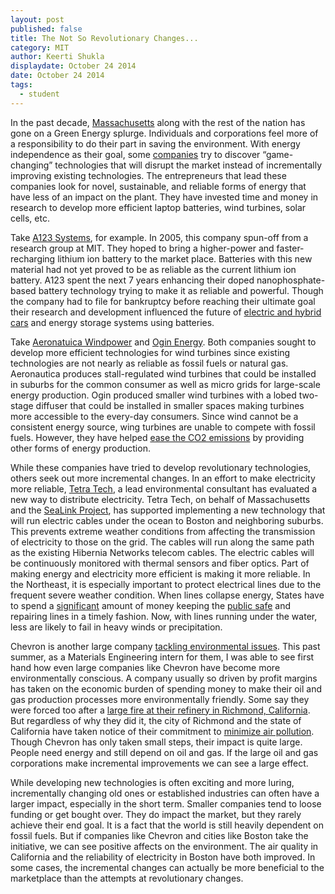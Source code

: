 ```yaml
---
layout: post
published: false
title: The Not So Revolutionary Changes...
category: MIT
author: Keerti Shukla
displaydate: October 24 2014
date: October 24 2014
tags: 
  - student
---
```


In the past decade, [Massachusetts](http://www.cityofboston.gov/eeos/) along with the rest of the nation has gone on a Green Energy splurge. Individuals and corporations feel more of a responsibility to do their part in saving the environment. With energy independence as their goal, some [companies](http://www.boston.com/business/gallery/massgreencompanies/) try to discover “game-changing” technologies that will disrupt the market instead of incrementally improving existing technologies. The entrepreneurs that lead these companies look for novel, sustainable, and reliable forms of energy that have less of an impact on the plant. They have invested time and money in research to develop more efficient laptop batteries, wind turbines, solar cells, etc.

Take [A123 Systems](http://www.a123systems.com/), for example. In 2005, this company spun-off from a research group at MIT. They hoped to bring a higher-power and faster-recharging lithium ion battery to the market place. Batteries with this new material had not yet proved to be as reliable as the current lithium ion battery. A123 spent the next 7 years enhancing their doped nanophosphate-based battery technology trying to make it as reliable and powerful. Though the company had to file for bankruptcy before reaching their ultimate goal their research and development influenced the future of [electric and hybrid cars](http://wheels.blogs.nytimes.com/2011/10/12/chevrolet-to-sell-purely-electric-spark-hatchback-in-u-s/?ref=automobiles) and energy storage systems using batteries. 

Take [Aeronatuica Windpower](http://www.aeronauticawind.com/index.php) and [Ogin Energy](http://www.oginenergy.com/). Both companies sought to develop more efficient technologies for wind turbines since existing technologies are not nearly as reliable as fossil fuels or natural gas. Aeronautica produces stall-regulated wind turbines that could be installed in suburbs for the common consumer as well as micro grids for large-scale energy production.  Ogin produced smaller wind turbines with a lobed two-stage diffuser that could be installed in smaller spaces making turbines more accessible to the every-day consumers. Since wind cannot be a consistent energy source, wing turbines are unable to compete with fossil fuels. However, they have helped [ease the CO2 emissions](http://energy.gov/articles/energy-dept-reports-us-wind-energy-production-and-manufacturing-reaches-record-highs) by providing other forms of energy production.

While these companies have tried to develop revolutionary technologies, others seek out more incremental changes. In an effort to make electricity more reliable, [Tetra Tech](http://www.tetratech.com/), a lead environmental consultant has evaluated a new way to distribute electricity. Tetra Tech, on behalf of Massachusetts and the [SeaLink Project](http://www.bostonglobe.com/opinion/editorials/2014/10/15/undersea-electric-cables-offer-reliable-option/XZra76spRngJtMhf6UX3PL/story.html), has supported implementing a new technology that will run electric cables under the ocean to Boston and neighboring suburbs. This prevents extreme weather conditions from affecting the transmission of electricity to those on the grid. The cables will run along the same path as the existing Hibernia Networks telecom cables. The electric cables will be continuously monitored with thermal sensors and fiber optics. Part of making energy and electricity more efficient is making it more reliable. In the Northeast, it is especially important to protect electrical lines due to the frequent severe weather condition. When lines collapse energy, States have to spend a [significant](http://www.bls.gov/ooh/installation-maintenance-and-repair/line-installers-and-repairers.htm) amount of money keeping the [public safe](http://www.mass.gov/eopss/agencies/mema/ready-massachusetts/power-outages-during-cold-weather.html) and repairing lines in a timely fashion. Now, with lines running under the water, less are likely to fail in heavy winds or precipitation. 

Chevron is another large company [tackling environmental issues](http://www.chevron.com/about/ourbusiness/otherbusinesses/technology/). This past summer, as a Materials Engineering intern for them, I was able to see first hand how even large companies like Chevron have become more environmentally conscious. A company usually so driven by profit margins has taken on the economic burden of spending money to make their oil and gas production processes more environmentally friendly. Some say they were forced too after a [large fire at their refinery in Richmond, California](https://www.dir.ca.gov/DIRNews/2013/IR2013-06.html). But regardless of why they did it, the city of Richmond and the state of California have taken notice of their commitment to [minimize air pollution](http://www.ci.richmond.ca.us/index.aspx?NID=2645). Though Chevron has only taken small steps, their impact is quite large. People need energy and still depend on oil and gas. If the large oil and gas corporations make incremental improvements we can see a large effect.  

While developing new technologies is often exciting and more luring, incrementally changing old ones or established industries can often have a larger impact, especially in the short term. Smaller companies tend to loose funding or get bought over. They do impact the market, but they rarely achieve their end goal. It is a fact that the world is still heavily dependent on fossil fuels. But if companies like Chevron and cities like Boston take the initiative, we can see positive affects on the environment. The air quality in California and the reliability of electricity in Boston have both improved. In some cases, the incremental changes can actually be more beneficial to the marketplace than the attempts at revolutionary changes. 
